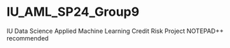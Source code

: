 # IU_AML_SP24_Group9
IU Data Science Applied Machine Learning Credit Risk Project
NOTEPAD++ recommended 
